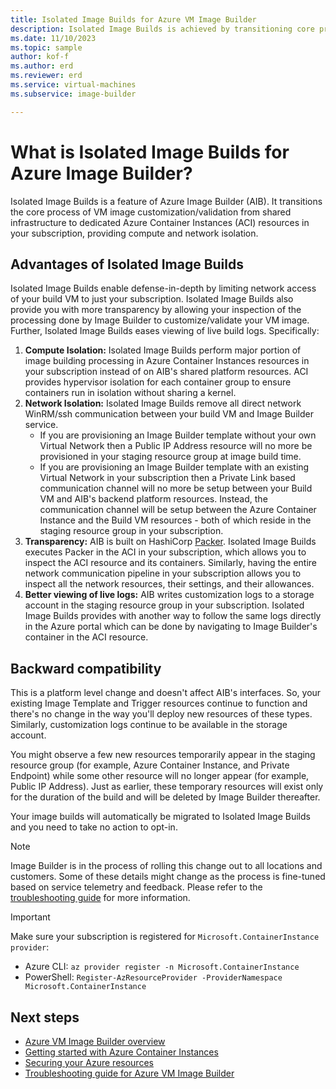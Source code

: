 ```yaml
---
title: Isolated Image Builds for Azure VM Image Builder
description: Isolated Image Builds is achieved by transitioning core process of VM image customization/validation from shared infrastructure to dedicated Azure Container Instances resources in your subscription providing compute and network isolation. 
ms.date: 11/10/2023
ms.topic: sample
author: kof-f
ms.author: erd
ms.reviewer: erd
ms.service: virtual-machines
ms.subservice: image-builder

---
```


# What is Isolated Image Builds for Azure Image Builder?

Isolated Image Builds is a feature of Azure Image Builder (AIB). It transitions the core process of VM image customization/validation from shared infrastructure to dedicated Azure Container Instances (ACI) resources in your subscription, providing compute and network isolation.

## Advantages of Isolated Image Builds

Isolated Image Builds enable defense-in-depth by limiting network access of your build VM to just your subscription. Isolated Image Builds also provide you with more transparency by allowing your inspection of the processing done by Image Builder to customize/validate your VM image. Further, Isolated Image Builds eases viewing of live build logs. Specifically:

1. **Compute Isolation:** Isolated Image Builds perform major portion of image building processing in Azure Container Instances resources in your subscription instead of on AIB's shared platform resources. ACI provides hypervisor isolation for each container group to ensure containers run in isolation without sharing a kernel.
2. **Network Isolation:**  Isolated Image Builds remove all direct network WinRM/ssh communication between your build VM and Image Builder service. 
    - If you are provisioning an Image Builder template without your own Virtual Network then a Public IP Address resource will no more be provisioned in your staging resource group at image build time.
    - If you are provisioning an Image Builder template with an existing Virtual Network in your subscription then a Private Link based communication channel will no more be setup between your Build VM and AIB's backend platform resources. Instead, the communication channel will be setup between the Azure Container Instance and the Build VM resources - both of which reside in the staging resource group in your subscription.
3. **Transparency:** AIB is built on HashiCorp [Packer](https://www.packer.io/). Isolated Image Builds executes Packer in the ACI in your subscription, which allows you to inspect the ACI resource and its containers. Similarly, having the entire network communication pipeline in your subscription allows you to inspect all the network resources, their settings, and their allowances.
4. **Better viewing of live logs:** AIB writes customization logs to a storage account in the staging resource group in your subscription. Isolated Image Builds provides with another way to follow the same logs directly in the Azure portal which can be done by navigating to Image Builder's container in the ACI resource.

## Backward compatibility

This is a platform level change and doesn't affect AIB's interfaces. So, your existing Image Template and Trigger resources continue to function and there's no change in the way you'll deploy new resources of these types. Similarly, customization logs continue to be available in the storage account.

You might observe a few new resources temporarily appear in the staging resource group (for example, Azure Container Instance, and Private Endpoint) while some other resource will no longer appear (for example, Public IP Address). Just as earlier, these temporary resources will exist only for the duration of the build and will be deleted by Image Builder thereafter.

Your image builds will automatically be migrated to Isolated Image Builds and you need to take no action to opt-in.

> [!NOTE]
> Image Builder is in the process of rolling this change out to all locations and customers. Some of these details might change as the process is fine-tuned based on service telemetry and feedback. Please refer to the [troubleshooting guide](./linux/image-builder-troubleshoot.md#troubleshoot-build-failures) for more information.

> [!IMPORTANT] 
> Make sure your subscription is registered for `Microsoft.ContainerInstance provider`: 
> - Azure CLI: `az provider register -n Microsoft.ContainerInstance`
> - PowerShell: `Register-AzResourceProvider -ProviderNamespace Microsoft.ContainerInstance`


## Next steps

- [Azure VM Image Builder overview](./image-builder-overview.md)
- [Getting started with Azure Container Instances](../container-instances/container-instances-overview.md)
- [Securing your Azure resources](../security/fundamentals/overview.md)
- [Troubleshooting guide for Azure VM Image Builder](./linux/image-builder-troubleshoot.md#troubleshoot-build-failures)
